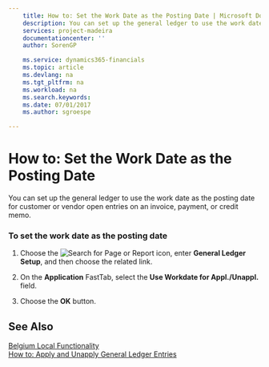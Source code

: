 ```yaml
---
    title: How to: Set the Work Date as the Posting Date | Microsoft Docs
    description: You can set up the general ledger to use the work date as the posting date for customer or vendor open entries on an invoice, payment, or credit memo.
    services: project-madeira
    documentationcenter: ''
    author: SorenGP

    ms.service: dynamics365-financials
    ms.topic: article
    ms.devlang: na
    ms.tgt_pltfrm: na
    ms.workload: na
    ms.search.keywords:
    ms.date: 07/01/2017
    ms.author: sgroespe

---
```

# How to: Set the Work Date as the Posting Date
You can set up the general ledger to use the work date as the posting date for customer or vendor open entries on an invoice, payment, or credit memo.  
  
### To set the work date as the posting date  
  
1.  Choose the ![Search for Page or Report](media/ui-search/search_small.png "Search for Page or Report icon") icon, enter **General Ledger Setup**, and then choose the related link.  
  
2.  On the **Application** FastTab, select the **Use Workdate for Appl./Unappl.** field.  
  
3.  Choose the **OK** button.  
  
## See Also  
 [Belgium Local Functionality](belgium-local-functionality.md)   
 [How to: Apply and Unapply General Ledger Entries](how-to-apply-and-unapply-general-ledger-entries.md)